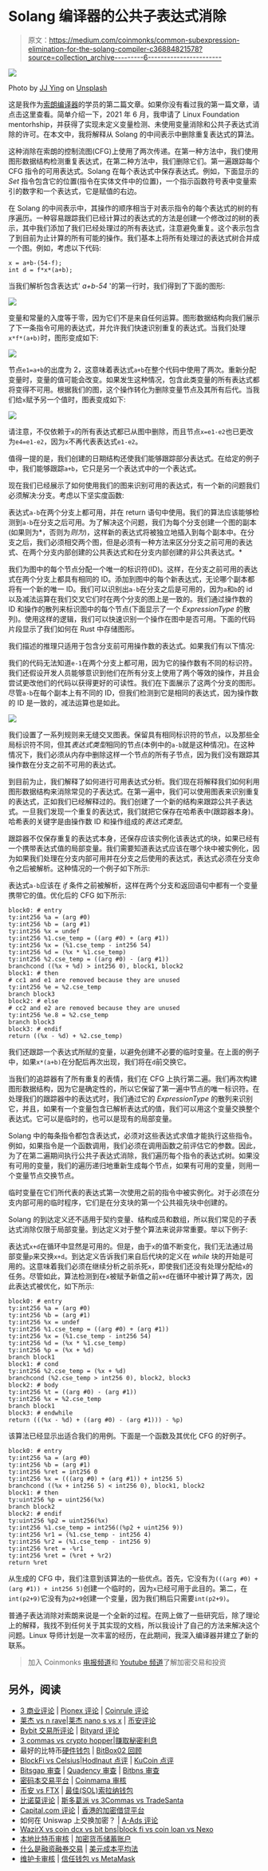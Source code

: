 # Solang 编译器的公共子表达式消除

> 原文：<https://medium.com/coinmonks/common-subexpression-elimination-for-the-solang-compiler-c36884821578?source=collection_archive---------6----------------------->

![](img/513b2843baaad83719452bf24cdcc9b8.png)

Photo by [JJ Ying](https://unsplash.com/@jjying?utm_source=medium&utm_medium=referral) on [Unsplash](https://unsplash.com?utm_source=medium&utm_medium=referral)

这是我作为[索朗编译器](https://github.com/hyperledger-labs/solang)的学员的第二篇文章。如果你没有看过我的第一篇文章，请点击这里查看。简单介绍一下，2021 年 6 月，我申请了 Linux Foundation mentorhship，并获得了实现未定义变量检测、未使用变量消除和公共子表达式消除的许可。在本文中，我将解释从 Solang 的中间表示中删除重复表达式的算法。

这种消除在索朗的控制流图(CFG)上使用了两次传递。在第一种方法中，我们使用图形数据结构检测重复表达式，在第二种方法中，我们删除它们。第一遍跟踪每个 CFG 指令的可用表达式。Solang 在每个表达式中保存表达式。例如，下面显示的 *Set* 指令包含它的位置(指令在实体文件中的位置)，一个指示函数符号表中变量索引的数字和一个表达式，它是赋值的右边。

在 Solang 的中间表示中，其操作的顺序相当于对表示指令的每个表达式的树的有序遍历。一种容易跟踪我们已经计算过的表达式的方法是创建一个修改过的树的表示，其中我们添加了我们已经处理过的所有表达式，注意避免重复。这个表示包含了到目前为止计算的所有可能的操作。我们基本上将所有处理过的表达式树合并成一个图。例如，考虑以下代码:

```
x = a+b-(54-f);
int d = f*x*(a+b);
```

当我们解析包含表达式' *a+b-54* '的第一行时，我们得到了下面的图形:

![](img/d9bc8085ef9da4bd3af41ba0c77ac7f2.png)

变量和常量的入度等于零，因为它们不是来自任何运算。图形数据结构向我们展示了下一条指令可用的表达式，并允许我们快速识别重复的表达式。当我们处理`x*f*(a+b)`时，图形变成如下:

![](img/8f66ba8c84c0217ddab8cf087b7e8cb4.png)

节点`e1=a+b`的出度为 2，这意味着表达式`a+b`在整个代码中使用了两次。重新分配变量时，变量的值可能会改变。如果发生这种情况，包含此类变量的所有表达式都将变得不可用。根据我们的图，这个操作转化为删除变量节点及其所有后代。当我们给`x`赋予另一个值时，图表变成如下:

![](img/cfefbf38b716653250f1966eb76f3f35.png)

请注意，不仅依赖于`x`的所有表达式都已从图中删除，而且节点`x=e1-e2`也已更改为`e4=e1-e2`，因为`x`不再代表表达式`e1-e2`。

值得一提的是，我们创建的日期结构还使我们能够跟踪部分表达式。在给定的例子中，我们能够跟踪`a+b`，它只是另一个表达式中的一个表达式。

现在我们已经展示了如何使用我们的图来识别可用的表达式，有一个新的问题我们必须解决:分支。考虑以下坚实度函数:

表达式`a-b`在两个分支上都可用，并在 return 语句中使用。我们的算法应该能够检测到`a-b`在分支之后可用。为了解决这个问题，我们为每个分支创建一个图的副本(如果则为*，否则为*则为*)，这样新的表达式将被独立地插入到每个副本中。在分支之后，我们必须相交两个图，但是必须有一种方法来区分分支之前可用的表达式、在两个分支内部创建的公共表达式和在分支内部创建的非公共表达式。*

我们为图中的每个节点分配一个唯一的标识符(ID)。这样，在分支之前可用的表达式在两个分支上都具有相同的 ID。添加到图中的每个新表达式，无论哪个副本都将有一个新的唯一 ID。我们可以识别出`a-b`在分支之后是可用的，因为`a`和`b`的 id 以及减法运算在我们交叉它们时在两个分支的图上是一致的。我们通过操作数的 ID 和操作的散列来标识图中的每个节点(下面显示了一个 *ExpressionType* 的散列)。使用这样的逻辑，我们可以快速识别一个操作在图中是否可用。下面的代码片段显示了我们如何在 Rust 中存储图形。

我们描述的推理只适用于包含分支前可用操作数的表达式。如果我们有以下情况:

我们的代码无法知道`e-1`在两个分支上都可用，因为它的操作数有不同的标识符。我们还假设开发人员能够意识到他们在所有分支上使用了两个等效的操作，并且会尝试更改他们的代码以获得更好的可读性。我们在下面展示了这两个分支的图形。尽管`a-b`在每个副本上有不同的 ID，但我们检测到它是相同的表达式，因为操作数的 ID 是一致的，减法运算也是如此。

![](img/b0a98c69f7784a06633c19c8e79fc133.png)

我们设置了一系列规则来无缝交叉图表。保留具有相同标识符的节点，以及那些全局标识符不同，但其*表达式类型*相同的节点(本例中的`a-b`就是这种情况)。在这种情况下，我们必须从内存中删除这样一个节点的所有子节点，因为我们没有跟踪其操作数在分支之前不可用的表达式。

到目前为止，我们解释了如何进行可用表达式分析。我们现在将解释我们如何利用图形数据结构来消除常见的子表达式。在第一遍中，我们可以使用图表来识别重复的表达式，正如我们已经解释过的。我们创建了一个新的结构来跟踪公共子表达式。一旦我们发现一个重复的表达式，我们就把它保存在哈希表中(跟踪器本身)。哈希表的关键字是由操作数 ID 和操作组成的*表达式类型*。

跟踪器不仅保存重复的表达式本身，还保存应该实例化该表达式的块，如果已经有一个携带表达式值的局部变量。我们需要知道表达式应该在哪个块中被实例化，因为如果我们处理在分支内部可用并在分支之后使用的表达式，表达式必须在分支命令之后被解析。这种情况的一个例子如下所示:

表达式`a-b`应该在 *if* 条件之前被解析，这样在两个分支和返回语句中都有一个变量携带它的值。优化后的 CFG 如下所示:

```
block0: # entry
ty:int256 %a = (arg #0)
ty:int256 %b = (arg #1)
ty:int256 %x = undef
ty:int256 %1.cse_temp = ((arg #0) + (arg #1))
ty:int256 %x = (%1.cse_temp - int256 54)
ty:int256 %d = (%x * %1.cse_temp)
ty:int256 %2.cse_temp = ((arg #0) - (arg #1))
branchcond ((%x + %d) > int256 0), block1, block2
block1: # then
# cc1 and e1 are removed because they are unused
ty:int256 %e = %2.cse_temp
branch block3
block2: # else
# cc2 and e2 are removed because they are unused
ty:int256 %e.8 = %2.cse_temp
branch block3
block3: # endif
return ((%x - %d) + %2.cse_temp)
```

我们还跟踪一个表达式所赋的变量，以避免创建不必要的临时变量。在上面的例子中，如果`x*(a+b)`在分配后再次出现，我们将在`d`前交换它。

当我们的追踪器有了所有重复的表情，我们在 CFG 上执行第二遍。我们再次构建图形数据结构，因为它是确定性的，所以它保留了第一遍中节点的唯一标识符。在处理我们的跟踪器中的表达式时，我们通过它的 *ExpressionType* 的散列来识别它，并且，如果有一个变量包含已解析表达式的值，我们可以用这个变量交换整个表达式。它可以是临时的，也可以是现有的局部变量。

Solang 中的每条指令都包含表达式，必须对这些表达式求值才能执行这些指令。例如，如果指令是一个函数调用，我们必须在调用函数之前评估它的参数。因此，为了在第二遍期间执行公共子表达式消除，我们遍历每个指令的表达式树。如果没有可用的变量，我们的遍历递归地重新生成每个节点，如果有可用的变量，则用一个变量节点交换节点。

临时变量在它们所代表的表达式第一次使用之前的指令中被实例化。对于必须在分支内部可用的临时程序，它们是在分支块的第一个公共祖先块中创建的。

Solang 的到达定义还不适用于契约变量、结构成员和数组，所以我们常见的子表达式消除仅限于局部变量。到达定义对于整个算法来说非常重要。举以下例子:

表达式`x+d`在循环中显然是可用的。但是，由于`x`的值不断变化，我们无法通过局部变量`p`来交换`x+d`。到达定义告诉我们来自后代块的定义在 *while* 块的开始是可用的。这意味着我们必须在继续分析之前杀死`x`，即使我们还没有处理分配给`x`的任务。尽管如此，算法检测到在`x`被赋予新值之前`x+d`在循环中被计算了两次，因此表达式被优化，如下所示:

```
block0: # entry
ty:int256 %a = (arg #0)
ty:int256 %b = (arg #1)
ty:int256 %x = undef
ty:int256 %1.cse_temp = ((arg #0) + (arg #1))
ty:int256 %x = (%1.cse_temp - int256 54)
ty:int256 %d = (%x * %1.cse_temp)
ty:int256 %p = (%x + %d)
branch block1
block1: # cond
ty:int256 %2.cse_temp = (%x + %d)
branchcond (%2.cse_temp > int256 0), block2, block3
block2: # body
ty:int256 %t = ((arg #0) - (arg #1))
ty:int256 %x = %2.cse_temp
branch block1
block3: # endwhile
return (((%x - %d) + ((arg #0) - (arg #1))) - %p)
```

该算法已经显示出适合我们的用例。下面是一个函数及其优化 CFG 的好例子。

```
block0: # entry
ty:int256 %a = (arg #0)
ty:int256 %b = (arg #1)
ty:int256 %ret = int256 0
ty:int256 %x = (((arg #0) + (arg #1)) + int256 5)
branchcond ((%x + int256 5) < int256 0), block1, block2
block1: # then
ty:uint256 %p = uint256(%x)
branch block2
block2: # endif
ty:uint256 %p2 = uint256(%x)
ty:int256 %1.cse_temp = int256((%p2 + uint256 9))
ty:int256 %r1 = (%1.cse_temp - int256 4)
ty:int256 %r2 = (%1.cse_temp - int256 9)
ty:int256 %ret = -%r1
ty:int256 %ret = (%ret + %r2)
return %ret
```

从生成的 CFG 中，我们注意到该算法的一些优点。首先，它没有为`(((arg #0) + (arg #1)) + int256 5)`创建一个临时的，因为`x`已经可用于此目的。第二，在`int(p2+9)`它没有为`p2+9`创建一个变量，因为我们稍后只需要`int(p2+9)`。

普通子表达消除对索朗来说是一个全新的过程。在网上做了一些研究后，除了理论上的解释，我找不到任何关于其实现的文档，所以我设计了自己的方法来解决这个问题。Linux 导师计划是一次丰富的经历，在此期间，我深入编译器并建立了新的联系。

> 加入 Coinmonks [电报频道](https://t.me/coincodecap)和 [Youtube 频道](https://www.youtube.com/c/coinmonks/videos)了解加密交易和投资

## 另外，阅读

*   [3 商业评论](/coinmonks/3commas-review-an-excellent-crypto-trading-bot-2020-1313a58bec92) | [Pionex 评论](https://blog.coincodecap.com/pionex-review-exchange-with-crypto-trading-bot) | [Coinrule 评论](/coinmonks/coinrule-review-2021-a-beginner-friendly-crypto-trading-bot-daf0504848ba)
*   [莱杰 vs n rave](/coinmonks/ledger-vs-ngrave-zero-7e40f0c1d694)|[莱杰 nano s vs x](/coinmonks/ledger-nano-s-vs-x-battery-hardware-price-storage-59a6663fe3b0) | [币安评论](/coinmonks/binance-review-ee10d3bf3b6e)
*   [Bybit 交易所评论](/coinmonks/bybit-exchange-review-dbd570019b71) | [Bityard 评论](https://blog.coincodecap.com/bityard-reivew)
*   [3 commas vs crypto hopper](/coinmonks/3commas-vs-pionex-vs-cryptohopper-best-crypto-bot-6a98d2baa203)|[赚取秘密利息](/coinmonks/earn-crypto-interest-b10b810fdda3)
*   最好的比特币[硬件钱包](/coinmonks/hardware-wallets-dfa1211730c6) | [BitBox02 回顾](/coinmonks/bitbox02-review-your-swiss-bitcoin-hardware-wallet-c36c88fff29)
*   [BlockFi vs Celsius](/coinmonks/blockfi-vs-celsius-vs-hodlnaut-8a1cc8c26630)|[Hodlnaut 点评](/coinmonks/hodlnaut-review-best-way-to-hodl-is-to-earn-interest-on-your-bitcoin-6658a8c19edf) | [KuCoin 点评](https://blog.coincodecap.com/kucoin-review)
*   [Bitsgap 审查](/coinmonks/bitsgap-review-a-crypto-trading-bot-that-makes-easy-money-a5d88a336df2) | [Quadency 审查](/coinmonks/quadency-review-a-crypto-trading-automation-platform-3068eaa374e1) | [Bitbns 审查](/coinmonks/bitbns-review-38256a07e161)
*   [密码本交易平台](/coinmonks/top-10-crypto-copy-trading-platforms-for-beginners-d0c37c7d698c) | [Coinmama 审核](/coinmonks/coinmama-review-ace5641bde6e)
*   [币安 vs FTX](https://blog.coincodecap.com/binance-vs-ftx) | [最佳(SOL)索拉纳钱包](https://blog.coincodecap.com/solana-wallets)
*   [比诺莫评论](https://blog.coincodecap.com/binomo-review) | [斯多葛派 vs 3Commas vs TradeSanta](https://blog.coincodecap.com/stoic-vs-3commas-vs-tradesanta)
*   [Capital.com 评论](https://blog.coincodecap.com/capital-com-review) | [香港的加密借贷平台](https://blog.coincodecap.com/crypto-lending-hong-kong)
*   如何在 Uniswap 上交换加密？ | [A-Ads 评论](https://blog.coincodecap.com/a-ads-review)
*   [WazirX vs coin dcx vs bit bns](/coinmonks/wazirx-vs-coindcx-vs-bitbns-149f4f19a2f1)|[block fi vs coin loan vs Nexo](/coinmonks/blockfi-vs-coinloan-vs-nexo-cb624635230d)
*   [本地比特币审核](/coinmonks/localbitcoins-review-6cc001c6ed56) | [加密货币储蓄账户](https://blog.coincodecap.com/cryptocurrency-savings-accounts)
*   [什么是融资融券交易](https://blog.coincodecap.com/margin-trading) | [美元成本平均法](https://blog.coincodecap.com/dca)
*   [维护卡审核](https://blog.coincodecap.com/uphold-card-review) | [信任钱包 vs MetaMask](https://blog.coincodecap.com/trust-wallet-vs-metamask)